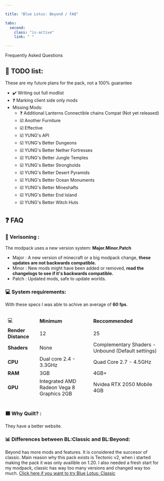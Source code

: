 ```yaml
---

title: "Blue Lotus: Beyond / FAQ"

tabs:
  second:
    class: "is-active"
    link: " "

---
```


<section class="section">
<div class="container content">
<p class="title is-size-1 has-text-centered" id="faq">Frequently Asked Questions</p>

<div class="box">
    
# 📄 TODO list:

These are my future plans for the pack, not a 100% guarantee

-   ✔️ Writing out full modlist
-   ❓ Marking client side only mods
-   Missing Mods:
    -   ❓ Additional Lanterns Connectible chains Compat (Not yet released)
    -   ☑️ Another Furniture
    -   ☑️ Effective
    -   ☑️ YUNG's API
    -   ☑️ YUNG's Better Dungeons
    -   ☑️ YUNG's Better Nether Fortresses
    -   ☑️ YUNG's Better Jungle Temples
    -   ☑️ YUNG's Better Strongholds
    -   ☑️ YUNG's Better Desert Pyramids
    -   ☑️ YUNG's Better Ocean Monuments
    -   ☑️ YUNG's Better Mineshafts
    -   ☑️ YUNG's Better End Island
    -   ☑️ YUNG's Better Witch Huts

</div>

<div class="box">

# ❓ FAQ

### 🔄 Verisoning :

The modpack uses a new version system: **Major.Minor.Patch**

-   Major : A new version of minecraft or a big modpack change, **these updates are not backwards compatible.**
-   Minor : New mods might have been added or removed, **read the changelogs to see if it's backwards compatible.**
-   Patch : Updated mods, safe to update worlds.

### 💻 System requirements:

With these specs I was able to achive an average of **60 fps**.

<center>
    <div style="overflow-x:auto;">       
        <table class="table is-bordered is-striped ">
        <thead>
            <tr class="has-text-centered">
                <td>💻</td>
                <td><b>Minimum</b></td>
                <td><b>Reccommended</b></td>
            </tr>
        </thead>
        <thead>
            <tr class="has-text-centered">
                <td><b>Render Distance</b></td>
                <td>12</td>
                <td>25</td>
            </tr>
        </thead>
        <thead>
            <tr class="has-text-centered">
                <td><b>Shaders</b></td>
                <td>None</td>
                <td>Complementary Shaders - Unbound (Default settings)</td>
            </tr>
        </thead>
        <thead>
            <tr class="has-text-centered">
                <td><b>CPU</b></td>
                <td>Dual core 2.4 - 3.3GHz</td>
                <td>Quad Core  2.7 -  4.5GHz</td>
            </tr>
        </thead>
        <thead>
            <tr  class="has-text-centered">
                <td><b>RAM</b></td>
                <td>3GB</td>
                <td>4GB+</td>
            </tr>
            </thead>
            <thead>
            <tr class="has-text-centered">
                <td><b>GPU</b></td>
                <td>Integrated AMD Radeon Vega 8 Graphics 2GB</td>
                <td>Nvidea RTX 2050 Mobile 4GB</td>
            </tr>
        </thead>
        </table>
    </div>
</center>

### 🟪 Why Quilt? :

They have a better website.

### 📊 Differences between BL:Classic and BL:Beyond:
Beyond has more mods and features. It is considered the succesor of classic. Main reason why this pack exists is Tectonic v2, when i started making the pack it was only availible on 1.20. I also needed a fresh start for my modpack, classic has way too many versions and changed way too much.
[Click here if you want to try Blue Lotus: Classic](https://modrinth.com/modpack/bluelotus)
          
</div>          
</div>
</section>